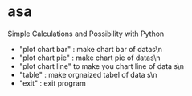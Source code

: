 # asa
Simple Calculations and Possibility with Python

* "plot chart bar" : make chart bar of datas\n
* "plot chart pie" : make chart pie of datas\n
* "plot chart line" to make you chart line of data s\n
* "table" : make orgnaized tabel of data s\n
* "exit" : exit program

